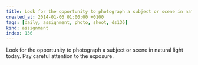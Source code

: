 ```yaml
---
title: Look for the opportunity to photograph a subject or scene in natural light today.  Pay careful attention to the exposure.
created_at: 2014-01-06 01:00:00 +0100
tags: [daily, assignment, photo, shoot, ds136]
kind: assignment
index: 136
---
```


Look for the opportunity to photograph a subject or scene in natural light today.  Pay careful attention to the exposure.

